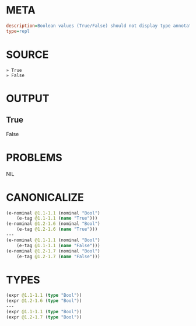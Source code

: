 # META
~~~ini
description=Boolean values (True/False) should not display type annotations in REPL
type=repl
~~~
# SOURCE
~~~roc
» True
» False
~~~
# OUTPUT
True
---
False
# PROBLEMS
NIL
# CANONICALIZE
~~~clojure
(e-nominal @1.1-1.1 (nominal "Bool")
	(e-tag @1.1-1.1 (name "True")))
(e-nominal @1.2-1.6 (nominal "Bool")
	(e-tag @1.2-1.6 (name "True")))
---
(e-nominal @1.1-1.1 (nominal "Bool")
	(e-tag @1.1-1.1 (name "False")))
(e-nominal @1.2-1.7 (nominal "Bool")
	(e-tag @1.2-1.7 (name "False")))
~~~
# TYPES
~~~clojure
(expr @1.1-1.1 (type "Bool"))
(expr @1.2-1.6 (type "Bool"))
---
(expr @1.1-1.1 (type "Bool"))
(expr @1.2-1.7 (type "Bool"))
~~~
